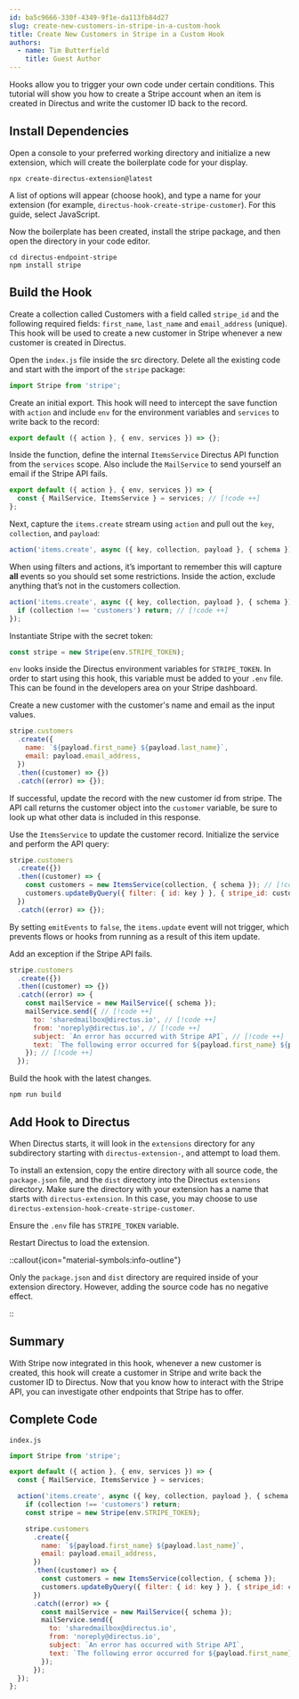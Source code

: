 ```yaml
---
id: ba5c9666-330f-4349-9f1e-da113fb84d27
slug: create-new-customers-in-stripe-in-a-custom-hook
title: Create New Customers in Stripe in a Custom Hook
authors: 
  - name: Tim Butterfield
    title: Guest Author
---
```

Hooks allow you to trigger your own code under certain conditions. This tutorial will show you how to create a Stripe
account when an item is created in Directus and write the customer ID back to the record.

## Install Dependencies

Open a console to your preferred working directory and initialize a new extension, which will create the boilerplate
code for your display.

```shell
npx create-directus-extension@latest
```

A list of options will appear (choose hook), and type a name for your extension (for example,
`directus-hook-create-stripe-customer`). For this guide, select JavaScript.

Now the boilerplate has been created, install the stripe package, and then open the directory in your code editor.

```
cd directus-endpoint-stripe
npm install stripe
```

## Build the Hook

Create a collection called Customers with a field called `stripe_id` and the following required fields: `first_name`,
`last_name` and `email_address` (unique). This hook will be used to create a new customer in Stripe whenever a new
customer is created in Directus.

Open the `index.js` file inside the src directory. Delete all the existing code and start with the import of the
`stripe` package:

```js
import Stripe from 'stripe';
```

Create an initial export. This hook will need to intercept the save function with `action` and include `env` for the
environment variables and `services` to write back to the record:

```js
export default ({ action }, { env, services }) => {};
```

Inside the function, define the internal `ItemsService` Directus API function from the `services` scope. Also include
the `MailService` to send yourself an email if the Stripe API fails.

```js
export default ({ action }, { env, services }) => {
  const { MailService, ItemsService } = services; // [!code ++]
};
```

Next, capture the `items.create` stream using `action` and pull out the `key`, `collection`, and `payload`:

```js
action('items.create', async ({ key, collection, payload }, { schema }) => {});
```

When using filters and actions, it’s important to remember this will capture **all** events so you should set some
restrictions. Inside the action, exclude anything that’s not in the customers collection.

```js
action('items.create', async ({ key, collection, payload }, { schema }) => {
  if (collection !== 'customers') return; // [!code ++]
});
```

Instantiate Stripe with the secret token:

```js
const stripe = new Stripe(env.STRIPE_TOKEN);
```

`env` looks inside the Directus environment variables for `STRIPE_TOKEN`. In order to start using this hook, this
variable must be added to your `.env` file. This can be found in the developers area on your Stripe dashboard.

Create a new customer with the customer's name and email as the input values.

```js
stripe.customers
  .create({
    name: `${payload.first_name} ${payload.last_name}`,
    email: payload.email_address,
  })
  .then((customer) => {})
  .catch((error) => {});
```

If successful, update the record with the new customer id from stripe. The API call returns the customer object into the
`customer` variable, be sure to look up what other data is included in this response.

Use the `ItemsService` to update the customer record. Initialize the service and perform the API query:

```js
stripe.customers
  .create({})
  .then((customer) => {
    const customers = new ItemsService(collection, { schema }); // [!code ++]
    customers.updateByQuery({ filter: { id: key } }, { stripe_id: customer.id }, { emitEvents: false }); // [!code ++]
  })
  .catch((error) => {});
```

By setting `emitEvents` to `false`, the `items.update` event will not trigger, which prevents flows or hooks from
running as a result of this item update.

Add an exception if the Stripe API fails.

```js
stripe.customers
  .create({})
  .then((customer) => {})
  .catch((error) => {
    const mailService = new MailService({ schema });
    mailService.send({ // [!code ++]
      to: 'sharedmailbox@directus.io', // [!code ++]
      from: 'noreply@directus.io', // [!code ++]
      subject: `An error has occurred with Stripe API`, // [!code ++]
      text: `The following error occurred for ${payload.first_name} ${payload.last_name} when attempting to create an account in Stripe.\r\n\r\n${error}\r\n\r\nPlease investigate.\r\n\r\nID: ${key}\r\nEmail: ${payload.email_address}`, // [!code ++]
    }); // [!code ++]
  });
```

Build the hook with the latest changes.

```
npm run build
```

## Add Hook to Directus

When Directus starts, it will look in the `extensions` directory for any subdirectory starting with
`directus-extension-`, and attempt to load them.

To install an extension, copy the entire directory with all source code, the `package.json` file, and the `dist`
directory into the Directus `extensions` directory. Make sure the directory with your extension has a name that starts
with `directus-extension`. In this case, you may choose to use `directus-extension-hook-create-stripe-customer`.

Ensure the `.env` file has `STRIPE_TOKEN` variable.

Restart Directus to load the extension.

::callout{icon="material-symbols:info-outline"}

Only the `package.json` and `dist` directory are required inside of your extension directory. However, adding the source
code has no negative effect.

::

## Summary

With Stripe now integrated in this hook, whenever a new customer is created, this hook will create a customer in Stripe
and write back the customer ID to Directus. Now that you know how to interact with the Stripe API, you can investigate
other endpoints that Stripe has to offer.

## Complete Code

`index.js`

```js
import Stripe from 'stripe';

export default ({ action }, { env, services }) => {
  const { MailService, ItemsService } = services;

  action('items.create', async ({ key, collection, payload }, { schema }) => {
    if (collection !== 'customers') return;
    const stripe = new Stripe(env.STRIPE_TOKEN);

    stripe.customers
      .create({
        name: `${payload.first_name} ${payload.last_name}`,
        email: payload.email_address,
      })
      .then((customer) => {
        const customers = new ItemsService(collection, { schema });
        customers.updateByQuery({ filter: { id: key } }, { stripe_id: customer.id }, { emitEvents: false });
      })
      .catch((error) => {
        const mailService = new MailService({ schema });
        mailService.send({
          to: 'sharedmailbox@directus.io',
          from: 'noreply@directus.io',
          subject: `An error has occurred with Stripe API`,
          text: `The following error occurred for ${payload.first_name} ${payload.last_name} when attempting to create an account in Stripe.\r\n\r\n${error}\r\n\r\nPlease investigate.\r\n\r\nID: ${key}\r\nEmail: ${payload.email_address}`,
        });
      });
  });
};
```
